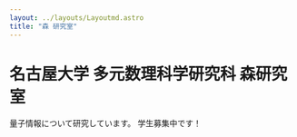 ```yaml
---
layout: ../layouts/Layoutmd.astro
title: "森 研究室"
---
```


# 名古屋大学 多元数理科学研究科 森研究室

量子情報について研究しています。
学生募集中です！
